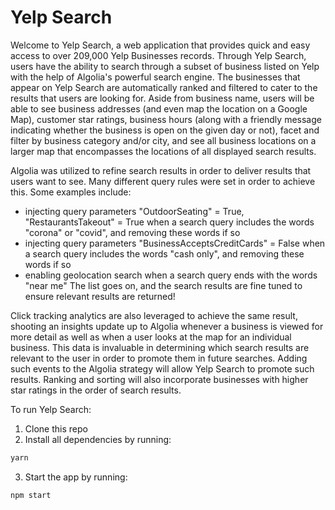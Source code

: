 # Yelp Search

Welcome to Yelp Search, a web application that provides quick and easy access to over 209,000 Yelp Businesses records. Through Yelp Search, users have the ability to search through a subset of business listed on Yelp with the help of Algolia's powerful search engine. The businesses that appear on Yelp Search are automatically ranked and filtered to cater to the results that users are looking for. Aside from business name, users will be able to see business addresses (and even map the location on a Google Map), customer star ratings, business hours (along with a friendly message indicating whether the business is open on the given day or not), facet and filter by business category and/or city, and see all business locations on a larger map that encompasses the locations of all displayed search results. 

Algolia was utilized to refine search results in order to deliver results that users want to see. Many different query rules were set in order to achieve this. Some examples include: 
- injecting query parameters "OutdoorSeating" = True, "RestaurantsTakeout" = True when a search query includes the words "corona" or "covid", and removing these words if so 
- injecting query parameters "BusinessAcceptsCreditCards" = False when a search query includes the words "cash only", and removing these words if so 
- enabling geolocation search when a search query ends with the words "near me" 
The list goes on, and the search results are fine tuned to ensure relevant results are returned! 

Click tracking analytics are also leveraged to achieve the same result, shooting an insights update up to Algolia whenever a business is viewed for more detail as well as when a user looks at the map for an individual business. This data is invaluable in determining which search results are relevant to the user in order to promote them in future searches. Adding such events to the Algolia strategy will allow Yelp Search to promote such results. Ranking and sorting will also incorporate businesses with higher star ratings in the order of search results.

To run Yelp Search: 
1. Clone this repo
2. Install all dependencies by running:
```bash
yarn
```
3. Start the app by running: 
```bash
npm start
```
